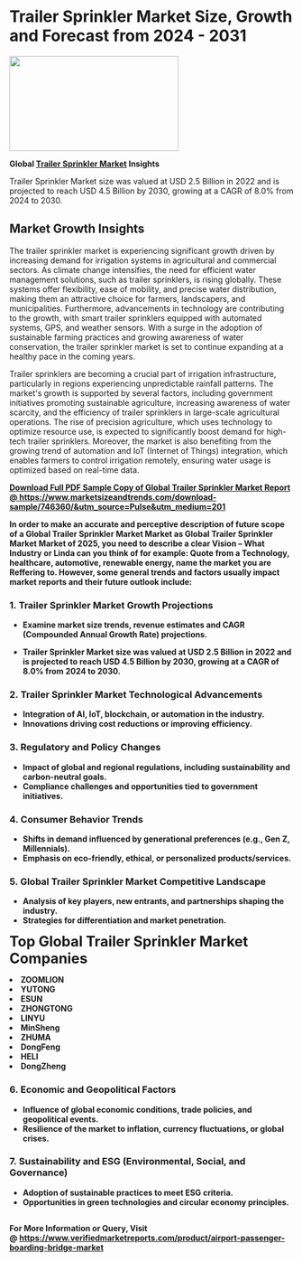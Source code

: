 <H1>Trailer Sprinkler Market Size, Growth and Forecast from 2024 - 2031</H1><img class="aligncenter size-medium wp-image-584254" src="https://thirdeyenews.in/wp-content/uploads/2024/09/Global-Market-Research-300x168.jpeg" alt="" width="300" height="168" /><p><strong>Global&nbsp;<a href="https://www.marketsizeandtrends.com/download-sample/746360/&amp;utm_source=Pulse&amp;utm_medium=201">Trailer Sprinkler Market</a> Insights</strong></p><p>Trailer Sprinkler Market size was valued at USD 2.5 Billion in 2022 and is projected to reach USD 4.5 Billion by 2030, growing at a CAGR of 8.0% from 2024 to 2030.</p><p><h2>Market Growth Insights</h2> <p>The trailer sprinkler market is experiencing significant growth driven by increasing demand for irrigation systems in agricultural and commercial sectors. As climate change intensifies, the need for efficient water management solutions, such as trailer sprinklers, is rising globally. These systems offer flexibility, ease of mobility, and precise water distribution, making them an attractive choice for farmers, landscapers, and municipalities. Furthermore, advancements in technology are contributing to the growth, with smart trailer sprinklers equipped with automated systems, GPS, and weather sensors. With a surge in the adoption of sustainable farming practices and growing awareness of water conservation, the trailer sprinkler market is set to continue expanding at a healthy pace in the coming years.</p> <p><strong><a href="#"></a></strong></p> <p>Trailer sprinklers are becoming a crucial part of irrigation infrastructure, particularly in regions experiencing unpredictable rainfall patterns. The market's growth is supported by several factors, including government initiatives promoting sustainable agriculture, increasing awareness of water scarcity, and the efficiency of trailer sprinklers in large-scale agricultural operations. The rise of precision agriculture, which uses technology to optimize resource use, is expected to significantly boost demand for high-tech trailer sprinklers. Moreover, the market is also benefiting from the growing trend of automation and IoT (Internet of Things) integration, which enables farmers to control irrigation remotely, ensuring water usage is optimized based on real-time data.</p> <p><strong><a href="#"></p><p><span class=""><strong>Download Full PDF Sample Copy of Global Trailer Sprinkler Market Report</strong> @ <a href="https://www.marketsizeandtrends.com/download-sample/746360/&amp;utm_source=Pulse&amp;utm_medium=201" target="_blank">https://www.marketsizeandtrends.com/download-sample/746360/&amp;utm_source=Pulse&amp;utm_medium=201</a></span></p><p>In order to make an accurate and perceptive description of future scope of a Global&nbsp;Trailer Sprinkler Market Market as Global&nbsp;Trailer Sprinkler Market Market of 2025, you need to describe a clear Vision &ndash; What Industry or Linda can you think of for example: Quote from a Technology, healthcare, automotive, renewable energy, name the market you are Reffering to. However, some general trends and factors usually impact market reports and their future outlook include:</p><h3>1.&nbsp;<strong>Trailer Sprinkler Market Growth Projections</strong></h3><ul><li>Examine market size trends, revenue estimates and CAGR (Compounded Annual Growth Rate) projections.</li><li><p>Trailer Sprinkler Market size was valued at USD 2.5 Billion in 2022 and is projected to reach USD 4.5 Billion by 2030, growing at a CAGR of 8.0% from 2024 to 2030.</p></li></ul><h3>2.&nbsp;<strong>Trailer Sprinkler Market Technological Advancements</strong></h3><ul><li>Integration of AI, IoT, blockchain, or automation in the industry.</li><li>Innovations driving cost reductions or improving efficiency.</li></ul><h3>3.&nbsp;<strong>Regulatory and Policy Changes</strong></h3><ul><li>Impact of global and regional regulations, including sustainability and carbon-neutral goals.</li><li>Compliance challenges and opportunities tied to government initiatives.</li></ul><h3>4.&nbsp;<strong>Consumer Behavior Trends</strong></h3><ul><li>Shifts in demand influenced by generational preferences (e.g., Gen Z, Millennials).</li><li>Emphasis on eco-friendly, ethical, or personalized products/services.</li></ul><h3>5.&nbsp;<strong>Global Trailer Sprinkler Market Competitive Landscape</strong></h3><ul><li>Analysis of key players, new entrants, and partnerships shaping the industry.</li><li>Strategies for differentiation and market penetration.</li></ul><p data-pm-slice="1 1 []"><span style="color: inherit; font-family: inherit; font-size: 25px;">Top Global Trailer Sprinkler Market Companies</span></p><div class="" data-test-id=""><p><li>ZOOMLION</li><li> YUTONG</li><li> ESUN</li><li> ZHONGTONG</li><li> LINYU</li><li> MinSheng</li><li> ZHUMA</li><li> DongFeng</li><li> HELI</li><li> DongZheng</li></p></div><h3>6.&nbsp;<strong>Economic and Geopolitical Factors</strong></h3><ul><li>Influence of global economic conditions, trade policies, and geopolitical events.</li><li>Resilience of the market to inflation, currency fluctuations, or global crises.</li></ul><h3>7.&nbsp;<strong>Sustainability and ESG (Environmental, Social, and Governance)</strong></h3><ul><li>Adoption of sustainable practices to meet ESG criteria.</li><li>Opportunities in green technologies and circular economy principles.</li></ul><h2><strong style="font-size: 14px;">For More Information or Query, Visit @&nbsp;</strong><a style="background-color: #ffffff; font-size: 14px;" href="https://www.marketsizeandtrends.com/report/trailer-sprinkler-market/" target="_blank">https://www.verifiedmarketreports.com/product/airport-passenger-boarding-bridge-market</a></h2>
